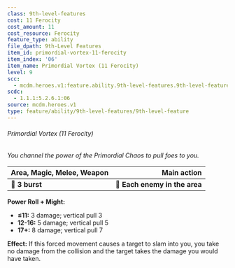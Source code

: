 ```yaml
---
class: 9th-level-features
cost: 11 Ferocity
cost_amount: 11
cost_resource: Ferocity
feature_type: ability
file_dpath: 9th-Level Features
item_id: primordial-vortex-11-ferocity
item_index: '06'
item_name: Primordial Vortex (11 Ferocity)
level: 9
scc:
  - mcdm.heroes.v1:feature.ability.9th-level-features.9th-level-feature:primordial-vortex-11-ferocity
scdc:
  - 1.1.1:5.2.6.1:06
source: mcdm.heroes.v1
type: feature/ability/9th-level-features/9th-level-feature
---
```


###### Primordial Vortex (11 Ferocity)

*You channel the power of the Primordial Chaos to pull foes to you.*

| **Area, Magic, Melee, Weapon** |               **Main action** |
| ------------------------------ | ----------------------------: |
| **📏 3 burst**                 | **🎯 Each enemy in the area** |

**Power Roll + Might:**

- **≤11:** 3 damage; vertical pull 3
- **12-16:** 5 damage; vertical pull 5
- **17+:** 8 damage; vertical pull 7

**Effect:** If this forced movement causes a target to slam into you, you take no damage from the collision and the target takes the damage you would have taken.

